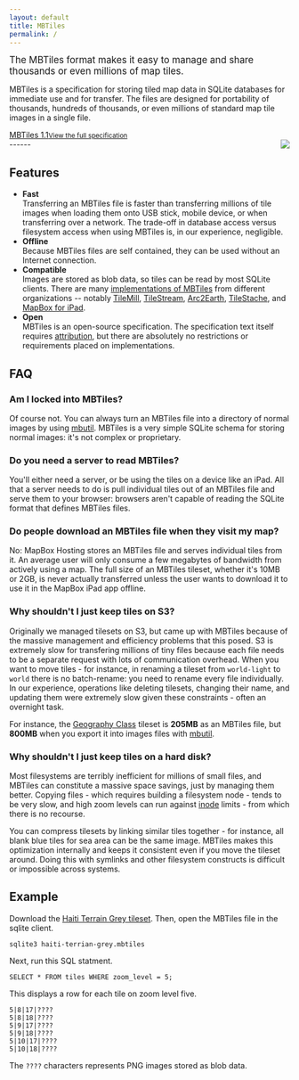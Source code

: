 ```yaml
---
layout: default
title: MBTiles
permalink: /
---
```

<div class='clearfix'>
<div class='col-2' markdown='1'>
<big>The MBTiles format makes it easy to manage and share thousands or even millions of map tiles.</big>

MBTiles is a specification for storing tiled map data in SQLite databases
for immediate use and for transfer. The files are designed for portability
of thousands, hundreds of thousands, or even millions of standard map tile
images in a single file.

<div class='centered'><a class='button' href='http://ds.io/nH1vCM'>MBTiles 1.1<small>View the full specification</small></a></div>
</div>

<img src='{{site.baseurl}}/images/mbtiles.png' class='centered' style='float:right;' />
</div>
------

## Features

<ul class='checklist'>
  <li class='check'><b>Fast</b><br/> Transferring an MBTiles file is faster than transferring millions of tile images when loading them onto USB stick, mobile device, or when transferring over a network. The trade-off in database access versus filesystem access when using MBTiles is, in our experience, negligible.</li>
  <li class='check'><b>Offline</b><br/> Because MBTiles files are self contained, they can be used without an Internet connection.</li>
  <li class='check'><b>Compatible</b><br/> Images are stored as blob data, so tiles can be read by most SQLite clients. There are many <a href='http://ds.io/phCn8G'>implementations of MBTiles</a> from different organizations -- notably <a href='http://tilemill.com'>TileMill</a>, <a href='http://mapbox.com/#/tilestream'>TileStream</a>, <a href='http://www.arc2earth.com/'>Arc2Earth</a>, <a href='http://tilestache.org/'>TileStache</a>, and <a href='http://mapbox.com/ipad'>MapBox for iPad</a>.</li>
  <li class='check'><b>Open</b><br/> MBTiles is an open-source specification. The specification text itself requires <a href='http://ds.io/r8AtMB'>attribution</a>, but there are absolutely no restrictions or requirements placed on implementations.</li>
</ul>

## FAQ

<h3>Am I locked into MBTiles?</h3>
<p>Of course not. You can always turn an MBTiles file into a directory of
normal images by using <a href='https://github.com/mapbox/mbutil'>mbutil</a>. MBTiles
is a very simple SQLite schema for storing normal images: it's not complex
or proprietary.</p>
<h3>Do you need a server to read MBTiles?</h3>
<p>You'll either need a server, or be using the tiles on a device like an iPad. All that a
server needs to do is pull individual tiles out of an MBTiles file and serve them to your browser:
browsers aren't capable of reading the SQLite format that defines MBTiles files.</p>
<h3>Do people download an MBTiles file when they visit my map?</h3>
<p>No: MapBox Hosting stores an MBTiles file and serves individual tiles from
it. An average user will only consume a few megabytes of bandwidth from actively
using a map. The full size of an MBTiles tileset, whether it's 10MB or 2GB, is
never actually transferred unless the user wants to download it to use it in the
MapBox iPad app offline.</p>
<h3>Why shouldn't I just keep tiles on S3?</h3>
<p>Originally we managed tilesets on S3, but came up with MBTiles because
of the massive management and efficiency problems that this posed. S3 is extremely
slow for transfering millions of tiny files because each file needs to be a separate
request with lots of communication overhead. When you want to move tiles - for instance,
in renaming a tileset from <code>world-light</code> to <code>world</code> there is no
batch-rename: you need to rename every file individually. In our experience,
operations like deleting tilesets, changing their name, and updating them
were extremely slow given these constraints - often an overnight task.</p>
<p>For instance, the <a href='http://tiles.mapbox.com/mapbox/map/geography-class'>Geography Class</a>
tileset is <strong>205MB</strong> as an MBTiles file, but <strong>800MB</strong>
when you export it into images files with <a href='https://github.com/mapbox/mbutil'>mbutil</a>.</p>
<h3>Why shouldn't I just keep tiles on a hard disk?</h3>
<p>Most filesystems are terribly inefficient for millions of small files, and
MBTiles can constitute a massive space savings, just by managing them better.
Copying files - which requires building a filesystem node - tends to be very slow,
and high zoom levels can run against <a href='http://en.wikipedia.org/wiki/Inode'>inode</a>
limits - from which there is no recourse.</p>
<p>You can compress tilesets by linking similar tiles together - for instance,
all blank blue tiles for sea area can be the same image. MBTiles makes this optimization
internally and keeps it consistent even if you move the tileset around. Doing
this with symlinks and other filesystem constructs is difficult or impossible
across systems.</p>

## Example
Download the [Haiti Terrain Grey tileset](http://a.tiles.mapbox.com/mapbox/download/haiti-terrain-grey.mbtiles). Then, open the MBTiles file in the sqlite client.

    sqlite3 haiti-terrian-grey.mbtiles

Next, run this SQL statment.

    SELECT * FROM tiles WHERE zoom_level = 5;

This displays a row for each tile on zoom level five.

    5|8|17|????
    5|8|18|????
    5|9|17|????
    5|9|18|????
    5|10|17|????
    5|10|18|????

The `????` characters represents PNG images stored as blob data.

